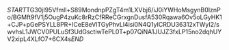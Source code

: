 $START$TG30jI95Vfmll+S89MondnpPZgT4m1LXVbj6/iJ0iYWHoMsgynB0IznPo/BGMft9fV1j5OugP4zuKc8rRzCfRReCGrxgnDusfA530Rqawa6Ov5oLGyHK1+CJP+pGePSYLL8PR+ICeE8eVlTGyPhvLl4isi0N4Q1yICRDU36312xTWyI2/swvhsL1JWCV0PULuSf3UdGsctiwTePL0T+p07QiNA1JUJZ3fxLP15no2dqhUYV2xipL4XLfO7+6CX4s$END$